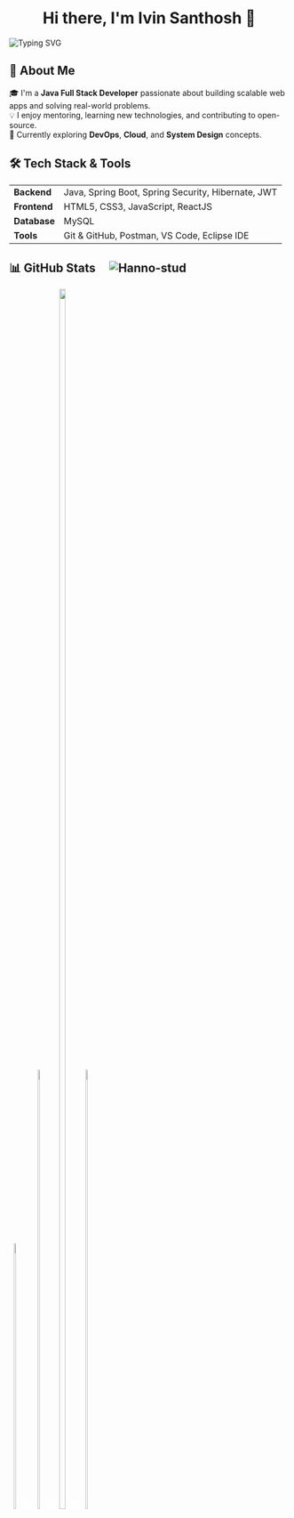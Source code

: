 <h1 align="center">Hi there, I'm Ivin Santhosh 👋</h1>

![Typing SVG](https://readme-typing-svg.demolab.com?font=Fira+Code&size=28&pause=1000&center=true&vCenter=true&width=800&color=04e0bb&lines=Exploring+Cloud+and+DevOps+☁️;Building+Real-World+Projects+🌍;A+Passionate+Java+Programmer+☕)


## 🚀 About Me

🎓 I'm a **Java Full Stack Developer** passionate about building scalable web apps and solving real-world problems.  
💡 I enjoy mentoring, learning new technologies, and contributing to open-source.  
🌱 Currently exploring **DevOps**, **Cloud**, and **System Design** concepts.

## 🛠️ Tech Stack & Tools

<table>
  <tr>
    <td><strong>Backend</strong></td>
    <td>Java, Spring Boot, Spring Security, Hibernate, JWT</td>
  </tr>
  <tr>
    <td><strong>Frontend</strong></td>
    <td>HTML5, CSS3, JavaScript, ReactJS</td>
  </tr>
  <tr>
    <td><strong>Database</strong></td>
    <td>MySQL</td>
  </tr>
  <tr>
    <td><strong>Tools</strong></td>
    <td>Git & GitHub, Postman, VS Code, Eclipse IDE</td>
  </tr>
</table>

## 📊 GitHub Stats &nbsp;&nbsp;&nbsp; <img src="https://komarev.com/ghpvc/?username=Hanno-stud&label=Profile%20views&color=0e75b6&style=flat" alt="Hanno-stud" />

<!-- 1st image -->
<div align="left">
  <div style="display:inline-block; text-align:center;">
    <a href="https://github.com/Hanno-stud"> <img width="35%" src="https://github-readme-stats.vercel.app/api/top-langs/?username=Hanno-stud&theme=tokyonight&hide_border=true" width="250" style="max-width:100%; height:auto;"> </a>
  </div>

  <!-- 2nd image -->
  <img src="data:image/gif;base64,R0lGODlhAQABAIAAAAAAAP///ywAAAAAAQABAAACAUwAOw==" width="15" />
  <div style="display:inline-block; text-align:center;">
    <a href="https://github.com/Hanno-stud"> <img width="45%" src="https://github-readme-streak-stats.herokuapp.com/?user=Hanno-stud&theme=tokyonight&hide_border=true" width="250" style="max-width:100%; height:auto;"></a>
  </div>
  

  <!-- 3rd image -->
  <img src="data:image/gif;base64,R0lGODlhAQABAIAAAAAAAP///ywAAAAAAQABAAACAUwAOw==" width="15" />
  <div style="display:inline-block; text-align:center;">
    <a href="https://github.com/Hanno-stud"> <img width="75%" src="https://github-profile-summary-cards.vercel.app/api/cards/profile-details?username=Hanno-stud&theme=tokyonight&hide_border=true" width="250" style="max-width:100%; height:auto;"> </a>
  </div>

  <!-- 4th image -->
  <img src="data:image/gif;base64,R0lGODlhAQABAIAAAAAAAP///ywAAAAAAQABAAACAUwAOw==" width="15" />
  <div style="display:inline-block; text-align:center;">
    <a href="https://github.com/Hanno-stud"> <img width="45%" src="https://github-readme-stats.vercel.app/api?username=Hanno-stud&theme=calm_pink&show_icons=true" width="250" style="max-width:100%; height:auto;"></a>
  </div>
</div>

           

